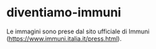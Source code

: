 # diventiamo-immuni

Le immagini sono prese dal sito ufficiale di Immuni (https://www.immuni.italia.it/press.html).
